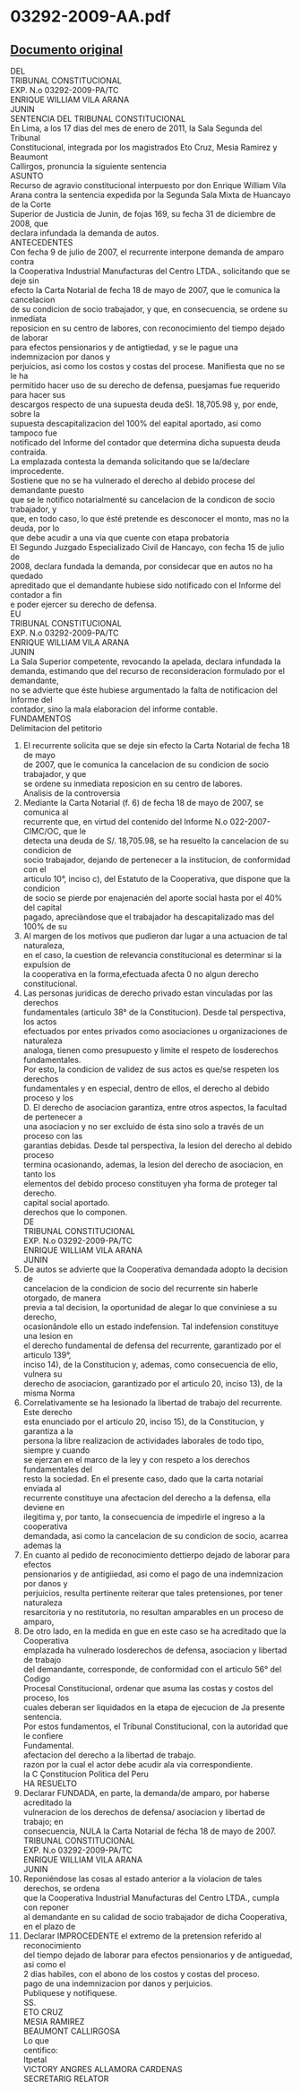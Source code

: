 
03292-2009-AA.pdf
=================
  
[Documento original](https://tc.gob.pe/jurisprudencia/2011/03292-2009-AA.pdf)  
---  
DEL  
TRIBUNAL CONSTITUCIONAL  
EXP. N.o 03292-2009-PA/TC  
ENRIQUE WILLIAM VILA ARANA  
JUNIN  
SENTENCIA DEL TRIBUNAL CONSTITUCIONAL  
En Lima, a los 17 dias del mes de enero de 2011, la Sala Segunda del Tribunal  
Constitucional, integrada por los magistrados Eto Cruz, Mesia Ramirez y Beaumont  
Callirgos, pronuncia la siguiente sentencia  
ASUNTO  
Recurso de agravio constitucional interpuesto por don Enrique William Vila  
Arana contra la sentencia expedida por la Segunda Sala Mixta de Huancayo de la Corte  
Superior de Justicia de Junin, de fojas 169, su fecha 31 de diciembre de 2008, que  
declara infundada la demanda de autos.  
ANTECEDENTES  
Con fecha 9 de julio de 2007, el recurrente interpone demanda de amparo contra  
la Cooperativa Industrial Manufacturas del Centro LTDA., solicitando que se deje sin  
efecto la Carta Notarial de fecha 18 de mayo de 2007, que le comunica la cancelacion  
de su condicion de socio trabajador, y que, en consecuencia, se ordene su inmediata  
reposicion en su centro de labores, con reconocimiento del tiempo dejado de laborar  
para efectos pensionarios y de antigtiedad, y se le pague una indemnizacion por danos y  
perjuicios, asi como los costos y costas del procese. Manifiesta que no se le ha  
permitido hacer uso de su derecho de defensa, puesjamas fue requerido para hacer sus  
descargos respecto de una supuesta deuda deSI. 18,705.98 y, por ende, sobre la  
supuesta descapitalizacion del 100% del eapital aportado, asi como tampoco fue  
notificado del Informe del contador que determina dicha supuesta deuda contraida.  
La emplazada contesta la demanda solicitando que se la/declare improcedente.  
Sostiene que no se ha vulnerado el derecho al debido procese del demandante puesto  
que se le notifico notarialmenté su cancelacion de la condicon de socio trabajador, y  
que, en todo caso, lo que ésté pretende es desconocer el monto, mas no la deuda, por lo  
que debe acudir a una via que cuente con etapa probatoria  
El Segundo Juzgado Especializado Civil de Hancayo, con fecha 15 de julio de  
2008, declara fundada la demanda, por considecar que en autos no ha quedado  
apreditado que el demandante hubiese sido notificado con el Informe del contador a fin  
e poder ejercer su derecho de defensa.  
EU  
TRIBUNAL CONSTITUCIONAL  
EXP. N.o 03292-2009-PA/TC  
ENRIQUE WILLIAM VILA ARANA  
JUNIN  
La Sala Superior competente, revocando la apelada, declara infundada la  
demanda, estimando que del recurso de reconsideracion formulado por el demandante,  
no se advierte que éste hubiese argumentado la falta de notificacion del Informe del  
contador, sino la mala elaboracion del informe contable.  
FUNDAMENTOS  
Delimitacion del petitorio  
1. El recurrente solicita que se deje sin efecto la Carta Notarial de fecha 18 de mayo  
de 2007, que le comunica la cancelacion de su condicion de socio trabajador, y que  
se ordene su inmediata reposicion en su centro de labores.  
Analisis de la controversia  
2. Mediante la Carta Notarial (f. 6) de fecha 18 de mayo de 2007, se comunica al  
recurrente que, en virtud del contenido del Informe N.o 022-2007-CIMC/OC, que le  
detecta una deuda de S/. 18,705.98, se ha resuelto la cancelacion de su condicion de  
socio trabajador, dejando de pertenecer a la institucion, de conformidad con el  
articulo 10°, inciso c), del Estatuto de la Cooperativa, que dispone que la condicion  
de socio se pierde por enajenacién del aporte social hasta por el 40% del capital  
pagado, apreciàndose que el trabajador ha descapitalizado mas del 100% de su  
3. Al margen de los motivos que pudieron dar lugar a una actuacion de tal naturaleza,  
en el caso, la cuestion de relevancia constitucional es determinar si la expulsion de  
la cooperativa en la forma,efectuada afecta 0 no algun derecho constitucional.  
4. Las personas juridicas de derecho privado estan vinculadas por las derechos  
fundamentales (articulo 38° de la Constitucion). Desde tal perspectiva, los actos  
efectuados por entes privados como asociaciones u organizaciones de naturaleza  
analoga, tienen como presupuesto y limite el respeto de losderechos fundamentales.  
Por esto, la condicion de validez de sus actos es que/se respeten los derechos  
fundamentales y en especial, dentro de ellos, el derecho al debido proceso y los  
D. El derecho de asociacion garantiza, entre otros aspectos, la facultad de pertenecer a  
una asociacion y no ser excluido de ésta sino solo a través de un proceso con las  
garantias debidas. Desde tal perspectiva, la lesion del derecho al debido proceso  
termina ocasionando, ademas, la lesion del derecho de asociacion, en tanto los  
elementos del debido proceso constituyen yha forma de proteger tal derecho.  
capital social aportado.  
derechos que lo componen.  
DE  
TRIBUNAL CONSTITUCIONAL  
EXP. N.o 03292-2009-PA/TC  
ENRIQUE WILLIAM VILA ARANA  
JUNIN  
6. De autos se advierte que la Cooperativa demandada adopto la decision de  
cancelacion de la condicion de socio del recurrente sin haberle otorgado, de manera  
previa a tal decision, la oportunidad de alegar lo que conviniese a su derecho,  
ocasionândole ello un estado indefension. Tal indefension constituye una lesion en  
el derecho fundamental de defensa del recurrente, garantizado por el articulo 139°,  
inciso 14), de la Constitucion y, ademas, como consecuencia de ello, vulnera su  
derecho de asociacion, garantizado por el articulo 20, inciso 13), de la misma Norma  
7. Correlativamente se ha lesionado la libertad de trabajo del recurrente. Este derecho  
esta enunciado por el articulo 20, inciso 15), de la Constitucion, y garantiza a la  
persona la libre realizacion de actividades laborales de todo tipo, siempre y cuando  
se ejerzan en el marco de la ley y con respeto a los derechos fundamentales del  
resto la sociedad. En el presente caso, dado que la carta notarial enviada al  
recurrente constituye una afectacion del derecho a la defensa, ella deviene en  
ilegitima y, por tanto, la consecuencia de impedirle el ingreso a la cooperativa  
demandada, asi como la cancelacion de su condicion de socio, acarrea ademas la  
8. En cuanto al pedido de reconocimiento dettierpo dejado de laborar para efectos  
pensionarios y de antigiiedad, asi como el pago de una indemnizacion por danos y  
perjuicios, resulta pertinente reiterar que tales pretensiones, por tener naturaleza  
resarcitoria y no restitutoria, no resultan amparables en un proceso de amparo,  
9. De otro lado, en la medida en gue en este caso se ha acreditado que la Cooperativa  
emplazada ha vulnerado losderechos de defensa, asociacion y libertad de trabajo  
del demandante, corresponde, de conformidad con el articulo 56° del Codigo  
Procesal Constitucional, ordenar que asuma las costas y costos del proceso, los  
cuales deberan ser liquidados en la etapa de ejecucion de Ja presente sentencia.  
Por estos fundamentos, el Tribunal Constitucional, con la autoridad que le confiere  
Fundamental.  
afectacion del derecho a la libertad de trabajo.  
razon por la cual el actor debe acudir ala via correspondiente.  
la C Çonstitucion Politica del Peru  
HA RESUELTO  
1. Declarar FUNDADA, en parte, la demanda/de amparo, por haberse acreditado la  
vulneracion de los derechos de defensa/ asociacion y libertad de trabajo; en  
consecuencia, NULA la Carta Notarial de fécha 18 de mayo de 2007.  
TRIBUNAL CONSTITUCIONAL  
EXP. N.o 03292-2009-PA/TC  
ENRIQUE WILLIAM VILA ARANA  
JUNIN  
2. Reponiéndose las cosas al estado anterior a la violacion de tales derechos, se ordena  
que la Cooperativa Industrial Manufacturas del Centro LTDA., cumpla con reponer  
al demandante en su calidad de socio trabajador de dicha Cooperativa, en el plazo de  
3. Declarar IMPROCEDENTE el extremo de la pretension referido al reconocimiento  
del tiempo dejado de laborar para efectos pensionarios y de antiguedad, asi como el  
2 dias habiles, con el abono de los costos y costas del proceso.  
pago de una indemnizacion por danos y perjuicios.  
Publiquese y notifiquese.  
SS.  
ETO CRUZ  
MESIA RAMIREZ  
BEAUMONT CALLIRGOSA  
Lo que  
centifico:  
Itpetal  
VICTORY ANGRES ALLAMORA CARDENAS  
SECRETARIG RELATOR